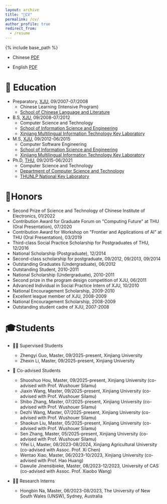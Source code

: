 ```yaml
---
layout: archive
title: "📄CV"
permalink: /cv/
author_profile: true
redirect_from:
  - /resume
---
```


{% include base_path %}

* Chinese [PDF](https://miradel51.github.io/files/my_cv_ch.pdf)

* English [PDF](https://miradel51.github.io/files/my_cv_en.pdf)

🏫 Education
======
* Preparatory, [XJU](https://www.xju.edu.cn/), 09/2007-07/2008
  *  Chinese Learning (Intensive Program)
  *  [School of Chinese Language and Literature](http://rwxy.xju.edu.cn/)
* B.S, [XJU](https://www.xju.edu.cn/), 09/2008-07/2012
  * Computer Science and Technology 
  * [School of Information Science and Engineering](http://it.xju.edu.cn/)
  * [Xinjiang Multilingual Information Technology Key Laboratory](http://202.201.242.181:8000/translator/index.html)
* M.S, [XJU](https://www.xju.edu.cn/), 09/2012-06/2015
  * Computer Software Engineering 
  * [School of Information Science and Engineering](http://it.xju.edu.cn/)
  * [Xinjiang Multilingual Information Technology Key Laboratory](http://202.201.242.181:8000/translator/index.html)
* Ph.D, [THU](https://www.tsinghua.edu.cn/en/), 09/2015-06/2021
  * Computer Science and Technology
  * [Department of Computer Science and Technology](http://www.cs.tsinghua.edu.cn/csen/)
  * [THUNLP National Key Laboratory](https://nlp.csai.tsinghua.edu.cn/)

🏅Honors
======
* Second Prize of Science and Technology of Chinese Institute of Electronics, 01/2022
* Contribution Award for Graduate Forum on "Computing Future" at THU (Oral Presentation), 07/2020
* Contribution Award for Workshop on "Frontier and Applications of AI" at THU (Oral Presentation), 03/2019
* Third-class Social Practice Scholarship for Postgraduates of THU, 12/2016
* National Scholarship (Postgraduate), 12/2014
* Second-class scholarship for postgraduate, 09/2012, 09/2013, 09/2014
* Outstanding Graduates (Undergraduate), 06/2012
* Outstanding Student, 2010-2011
* National Scholarship (Undergraduate), 2010-2011
* Second prize in the program design competition of XJU, 06/2011
* Advanced Individual in Social Practice Intern of XJU, 10/2010
* National Encouragement Scholarship, 2009-2010
* Excellent league member of XJU, 2008-2009
* National Encouragement Scholarship, 2008-2009
* Outstanding student cadre of XJU, 2007-2008




🎓Students
=======
* 🧑‍🎓 Supervised Students
  * Zhengyi Guo, Master, 09/2025-present, Xinjiang University
  * Zhexin Li, Master, 09/2025-present, Xinjiang University

* 🤝 Co-advised Students
  * Shuoshuo Hou, Master, 09/2025-present, Xinjiang University (co-advised with Prof. Wushouer Silamu)
  * Jiaxin Wang, Master, 09/2025-present, Xinjiang University (co-advised with Prof. Wushouer Silamu)
  * Shibo Zhang, Master, 07/2025-present, Xinjiang University (co-advised with Prof. Wushouer Silamu)
  * Dezhi Wang, Master, 07/2025-present, Xinjiang University (co-advised with Prof. Wushouer Silamu)
  * Shaokun Liu, Master, 05/2025-present, Xinjiang University (co-advised with Prof. Wushouer Silamu)
  * Sen Zhang, Master, 05/2025-present, Xinjiang University (co-advised with Prof. Wushouer Silamu)
  * Yifei Li, Master, 08/2023-08/2024, Xinjiang Agricultural University (co-advised with Assoc. Prof. Xi Chen)
  * Wentao Xiao, Master, 06/2023-10/2023, Xinjiang University (co-advised with Prof. Hao Huang)
  * Dawulie Jinensibieke, Master, 08/2023-12/2023, University of CAS (co-advised with Assoc. Prof. Xiaobo Wang)

* 👩‍💻 Research Interns
  * Hongbin Na, Master, 06/2023-08/2023, The University of New South Wales (UNSW), Sydney, Australia


<!-- ### Supervised Students
#### 🎓 Doctoral Students  or 👥 Supervised Students
- [Name] (2023-present, co-advised with Prof. X)  
- [Name] (2021-2025)  
#### 🎓 Master's Students 
- [Name] (2022-2024)  
- [Name] (2023-present) 
* 🏛️ Visiting Scholars
* 🔬 Visiting Scholars
* 📚 Visiting Scholars
* 👨‍🏫 Visiting Scholars
* 👋 Visiting Scholars
* 🌍 International Visitors 
* 🌟 Alumni
  * Shaokun Liu, Master,05/2025-06/2026, Xinjiang University, Urumqi, Xinjiang, China (co-advised with Prof. Wushouer Silamu)
  * Sen Zhang, Master, 05/2025-06/2026, Xinjiang University, Urumqi, Xinjiang, China (co-advised with Prof. Wushouer Silamu)
### 🌍 Alumni Trajectories  
#### 🏛️ Academia  
- [Name] → Assoc. Prof. @Stanford  
#### 🏻 Industry  
- [Name] → Senior Engineer @Huawei  
#### 🎒 Further Studies  
- [Name] → Postdoc @ETH Zurich -->

